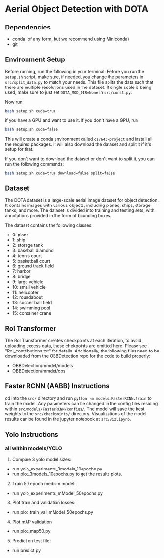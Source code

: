 # Aerial Object Detection with DOTA

## Dependencies

- conda (of any form, but we recommend using Miniconda)
- git

## Environment Setup
Before running, run the following in your terminal:
Before you run the `setup.sh` script, make sure, if needed, you change the parameters in `src/split_data.py` to match your needs. This file splits the data such that there are multiple resolutions used in the dataset. If single scale is being
used, make sure to just set `DOTA_MOD_DIR=None` in `src/const.py`. 

Now run 
```bash
bash setup.sh cuda=true
```
if you have a GPU and want to use it. If you don't have a GPU, run 
```bash
bash setup.sh cuda=false
```
This will create a conda environment called `cs7643-project` and install all the required packages.
It will also download the dataset and split it if it's setup for that. 

If you don't want to download the dataset or don't want to split it, you can run the following commands:
```bash
bash setup.sh cuda=true download=false split=false
```

## Dataset

The DOTA dataset is a large-scale aerial image dataset for object detection. It contains images with various objects, including planes, ships, storage tanks, and more. The dataset is divided into training and testing sets, with annotations provided in the form of bounding boxes.

The dataset contains the following classes:
- 0: plane
- 1: ship
- 2: storage tank
- 3: baseball diamond
- 4: tennis court
- 5: basketball court
- 6: ground track field
- 7: harbor
- 8: bridge
- 9: large vehicle
- 10: small vehicle
- 11: helicopter
- 12: roundabout
- 13: soccer ball field
- 14: swimming pool
- 15: container crane

## RoI Transformer
The RoI Transformer creates checkpoints at each iteration, to avoid uploading excess data, these chekpoints are omitted here. Please see "RoI_contributions.txt" for details.
Additionally, the following files need to be downloaded from the OBBDetection repo for the code to build properly:
- OBBDetection/mmdet/models
- OBBDetection/mmdet/ops

## Faster RCNN (AABB) Instructions

cd into the `src/` directory and run ```python -m models.FasterRCNN.train``` to train the model. 
Any parameters can be changed in the config files residing within `src/models/FasterRCNN/configs/`. 
The model will save the best weights to the `src/checkpoints/` directory. 
Visualizations of the model results can be found in the jupyter notebook at `src/viz.ipynb`. 

## Yolo Instructions
### all within models/YOLO

1. Compare 3 yolo model sizes: 
- run yolo_experiments_3models_10epochs.py
- run plot_3models_10epochs.py to get the results plots.
2. Train 50 epoch medium model:
- run yolo_experiments_mModel_50epochs.py
3. Plot train and validation losses:
- run plot_train_val_mModel_50epochs.py
4. Plot mAP validation
- run plot_map50.py
5. Predict on test file: 
- run predict.py

